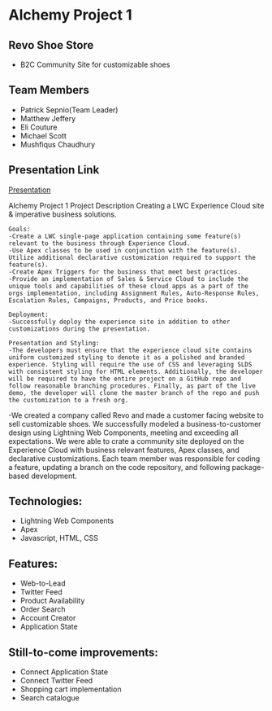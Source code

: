 # Alchemy Project 1
## Revo Shoe Store
- B2C Community Site for customizable shoes
## Team Members
- Patrick Sepnio(Team Leader)
- Matthew Jeffery
- Eli Couture
- Michael Scott
- Mushfiqus Chaudhury

## Presentation Link
[Presentation](https://docs.google.com/presentation/d/1eZroU5rQ8LY7iFSTtezcItdt_O3fOCUGDyErl8SI9LA/edit?usp=sharing)

Alchemy Project 1
Project Description
Creating a LWC Experience Cloud site & imperative business solutions.

	Goals:
	-Create a LWC single-page application containing some feature(s) relevant to the business through Experience Cloud.
	-Use Apex classes to be used in conjunction with the feature(s).
	Utilize additional declarative customization required to support the feature(s).
	-Create Apex Triggers for the business that meet best practices.
	-Provide an implementation of Sales & Service Cloud to include the unique tools and capabilities of these cloud apps as a part of the orgs implementation, including Assignment Rules, Auto-Response Rules, Escalation Rules, Campaigns, Products, and Price books.
	
	Deployment:
	-Successfully deploy the experience site in addition to other customizations during the presentation.

	Presentation and Styling:
	-The developers must ensure that the experience cloud site contains uniform customized styling to denote it as a polished and branded experience. Styling will require the use of CSS and leveraging SLDS with consistent styling for HTML elements. Additionally, the developer will be required to have the entire project on a GitHub repo and follow reasonable branching procedures. Finally, as part of the live demo, the developer will clone the master branch of the repo and push the customization to a fresh org.
	
  -We created a company called Revo and made a customer facing website to sell customizable shoes. We successfully modeled a business-to-customer design using Lightning Web Components, meeting and exceeding all expectations. We were able to crate a community site deployed on the Experience Cloud with business relevant features, Apex classes, and declarative customizations. Each team member was responsible for coding a feature, updating a branch on the code repository, and following package-based development.

## Technologies: 
- Lightning Web Components
- Apex
- Javascript, HTML, CSS

## Features:
- Web-to-Lead 
- Twitter Feed
- Product Availability
- Order Search
- Account Creator
- Application State

## Still-to-come improvements:
- Connect Application State
- Connect Twitter Feed 
- Shopping cart implementation
- Search catalogue

